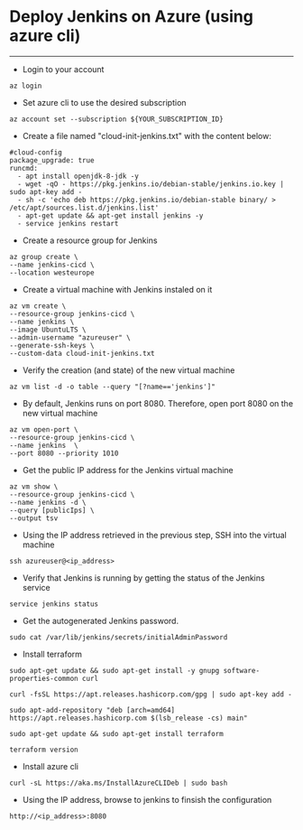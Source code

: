 # Deploy Jenkins on Azure (using azure cli)
---

- Login to your account
```
az login
```

- Set azure cli to use the desired subscription
```
az account set --subscription ${YOUR_SUBSCRIPTION_ID}
```

- Create a file named "cloud-init-jenkins.txt" with the content below:
```
#cloud-config
package_upgrade: true
runcmd:
  - apt install openjdk-8-jdk -y
  - wget -qO - https://pkg.jenkins.io/debian-stable/jenkins.io.key | sudo apt-key add -
  - sh -c 'echo deb https://pkg.jenkins.io/debian-stable binary/ > /etc/apt/sources.list.d/jenkins.list'
  - apt-get update && apt-get install jenkins -y
  - service jenkins restart
```

- Create a resource group for Jenkins
```
az group create \
--name jenkins-cicd \
--location westeurope
```

- Create a virtual machine with Jenkins instaled on it
```
az vm create \
--resource-group jenkins-cicd \
--name jenkins \
--image UbuntuLTS \
--admin-username "azureuser" \
--generate-ssh-keys \
--custom-data cloud-init-jenkins.txt
```

- Verify the creation (and state) of the new virtual machine
```
az vm list -d -o table --query "[?name=='jenkins']"
```

- By default, Jenkins runs on port 8080. Therefore, open port 8080 on the new virtual machine
```
az vm open-port \
--resource-group jenkins-cicd \
--name jenkins  \
--port 8080 --priority 1010
```

- Get the public IP address for the Jenkins virtual machine
```
az vm show \
--resource-group jenkins-cicd \
--name jenkins -d \
--query [publicIps] \
--output tsv
```

- Using the IP address retrieved in the previous step, SSH into the virtual machine
```
ssh azureuser@<ip_address>
```

- Verify that Jenkins is running by getting the status of the Jenkins service
```
service jenkins status
```

- Get the autogenerated Jenkins password.
```
sudo cat /var/lib/jenkins/secrets/initialAdminPassword
```

- Install terraform
```
sudo apt-get update && sudo apt-get install -y gnupg software-properties-common curl
```
```
curl -fsSL https://apt.releases.hashicorp.com/gpg | sudo apt-key add -
```
```
sudo apt-add-repository "deb [arch=amd64] https://apt.releases.hashicorp.com $(lsb_release -cs) main"
```
```
sudo apt-get update && sudo apt-get install terraform
```
```
terraform version
```

- Install azure cli
```
curl -sL https://aka.ms/InstallAzureCLIDeb | sudo bash
```

- Using the IP address, browse to jenkins to finsish the configuration
```
http://<ip_address>:8080    
```
